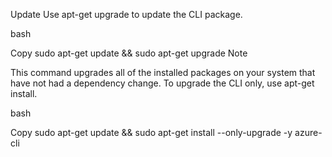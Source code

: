
Update
Use apt-get upgrade to update the CLI package.

bash

Copy
sudo apt-get update && sudo apt-get upgrade
 Note

This command upgrades all of the installed packages on your system that have not had a dependency change. To upgrade the CLI only, use apt-get install.

bash

Copy
sudo apt-get update && sudo apt-get install --only-upgrade -y azure-cli